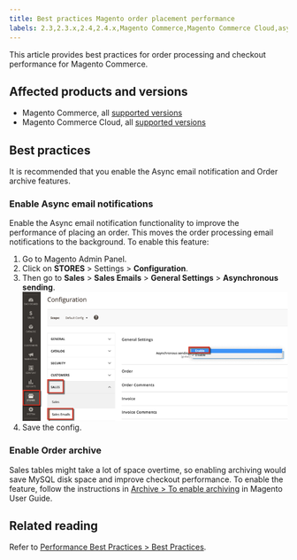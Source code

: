 ```yaml
---
title: Best practices Magento order placement performance
labels: 2.3,2.3.x,2.4,2.4.x,Magento Commerce,Magento Commerce Cloud,asynchronous sending,best practices,email,orders,performance,archive
---
```


This article provides best practices for order processing and checkout performance for Magento Commerce.

## Affected products and versions

* Magento Commerce, all [supported versions](https://magento.com/sites/default/files/magento-software-lifecycle-policy.pdf)  
* Magento Commerce Cloud, all [supported versions](https://magento.com/sites/default/files/magento-software-lifecycle-policy.pdf)

## Best practices

It is recommended that you enable the Async email notification and Order archive features.

### Enable Async email notifications

Enable the Async email notification functionality to improve the performance of placing an order. This moves the order processing email notifications to the background. To enable this feature:

1. Go to Magento Admin Panel.
1. Click on **STORES** > Settings > **Configuration**.
1. Then go to **Sales** > **Sales Emails** > **General Settings** > **Asynchronous sending**.    ![asynchronous_sales_emails_magento_2.4.1.png](assets/asynchronous_sales_emails_magento_2.4.1.png)    
1. Save the config.

### Enable Order archive

Sales tables might take a lot of space overtime, so enabling archiving would save MySQL disk space and improve checkout performance.
To enable the feature, follow the instructions in [Archive > To enable archiving](https://docs.magento.com/user-guide/sales/order-archive.html#to-enable-archiving) in Magento User Guide.

## Related reading

Refer to [Performance Best Practices >
Best Practices](https://devdocs.magento.com/guides/v2.4/performance-best-practices/configuration.html#asynchronous-email-notifications).
